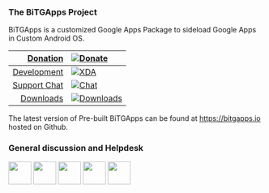 ### The BiTGApps Project

BiTGApps is a customized Google Apps Package to sideload Google Apps in Custom Android OS.

| [Donation](https://www.paypal.me/kartikverma443) | [![Donate](https://img.shields.io/badge/Donate-on%20PayPal-brightgreen?style=flat-square)](https://www.paypal.me/kartikverma443) |
| ---: | :--- |
| [Development](https://forum.xda-developers.com/t/custom-gapps-bitgapps-for-android.4012165/) | [![XDA](https://img.shields.io/badge/Development-on%20XDA-orange?style=flat-square)](https://forum.xda-developers.com/t/custom-gapps-bitgapps-for-android.4012165/) |
| [Support Chat](https://t.me/BiTGAppsChat) | [![Chat](https://img.shields.io/badge/Chat-on%20Telegram-blueviolet?style=flat-square)](https://t.me/BiTGAppsChat) |
| [Downloads](https://bitgapps.io) | [![Downloads](https://img.shields.io/github/downloads/BiTGApps/BiTGApps-Release/total?style=social)](https://bitgapps.io) |

The latest version of Pre-built BiTGApps can be found at https://bitgapps.io hosted on Github.

### General discussion and Helpdesk

<a href="https://forum.xda-developers.com/t/custom-gapps-bitgapps-for-android.4012165"><img src="https://www.svgrepo.com/show/331651/xda-developers.svg" width="45px" /></a>
<a href="https://t.me/BiTGAppsOfficial"><img src="https://www.vectorlogo.zone/logos/telegram/telegram-icon.svg" width="45px" /></a>
<a href="https://discord.gg/2p4QEmAtaE"><img src="https://www.vectorlogo.zone/logos/discordapp/discordapp-icon.svg" width="45px" /></a>
<a href="https://www.reddit.com/r/BiTGApps"><img src="https://www.vectorlogo.zone/logos/reddit/reddit-icon.svg" width="45px" /></a>
<a href="https://matrix.to/#/#bitgapps:matrix.org"><img src="https://www.vectorlogo.zone/logos/matrix/matrix-icon.svg" width="45px" /></a>

